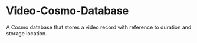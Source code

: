 # Video-Cosmo-Database
A Cosmo database that stores a video record with reference to duration and storage location. 
